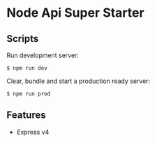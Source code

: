 # Node Api Super Starter

## Scripts

Run development server:
```
$ npm run dev
```

Clear, bundle and start a production ready server:
```
$ npm run prod
```

## Features
- Express v4
